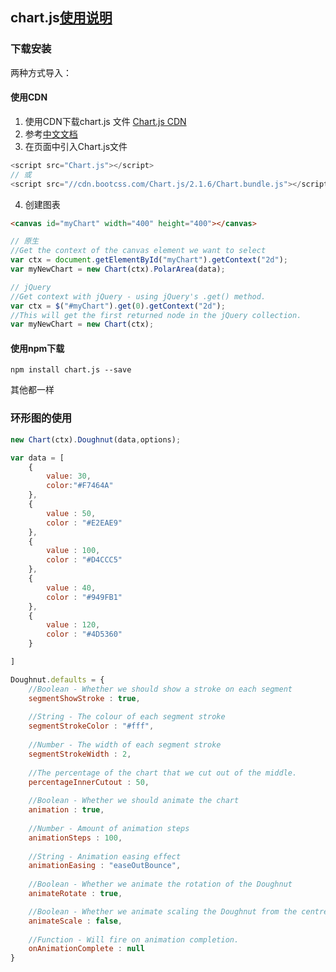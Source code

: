 ## chart.js[使用说明](http://www.chartjs.org/docs/)
### 下载安装
两种方式导入：
#### 使用CDN
1. 使用CDN下载chart.js 文件 [Chart.js CDN](http://www.bootcdn.cn/Chart.js/)
2. 参考[中文文档](http://www.bootcss.com/p/chart.js/docs/)
3. 在页面中引入Chart.js文件
```JavaScript
<script src="Chart.js"></script>
// 或
<script src="//cdn.bootcss.com/Chart.js/2.1.6/Chart.bundle.js"></script>
```
4. 创建图表
```html
<canvas id="myChart" width="400" height="400"></canvas>
```
```JavaScript
// 原生
//Get the context of the canvas element we want to select
var ctx = document.getElementById("myChart").getContext("2d");
var myNewChart = new Chart(ctx).PolarArea(data);

// jQuery
//Get context with jQuery - using jQuery's .get() method.
var ctx = $("#myChart").get(0).getContext("2d");
//This will get the first returned node in the jQuery collection.
var myNewChart = new Chart(ctx);
```

#### 使用npm下载
```
npm install chart.js --save
```
其他都一样

### 环形图的使用
```JavaScript
new Chart(ctx).Doughnut(data,options);

var data = [
	{
		value: 30,
		color:"#F7464A"
	},
	{
		value : 50,
		color : "#E2EAE9"
	},
	{
		value : 100,
		color : "#D4CCC5"
	},
	{
		value : 40,
		color : "#949FB1"
	},
	{
		value : 120,
		color : "#4D5360"
	}

]

Doughnut.defaults = {
	//Boolean - Whether we should show a stroke on each segment
	segmentShowStroke : true,
	
	//String - The colour of each segment stroke
	segmentStrokeColor : "#fff",
	
	//Number - The width of each segment stroke
	segmentStrokeWidth : 2,
	
	//The percentage of the chart that we cut out of the middle.
	percentageInnerCutout : 50,
	
	//Boolean - Whether we should animate the chart	
	animation : true,
	
	//Number - Amount of animation steps
	animationSteps : 100,
	
	//String - Animation easing effect
	animationEasing : "easeOutBounce",
	
	//Boolean - Whether we animate the rotation of the Doughnut
	animateRotate : true,

	//Boolean - Whether we animate scaling the Doughnut from the centre
	animateScale : false,
	
	//Function - Will fire on animation completion.
	onAnimationComplete : null
}
```

